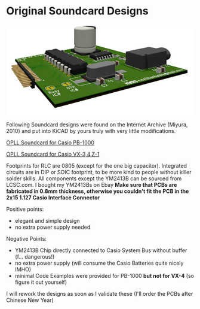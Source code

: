 # Original Soundcard Designs

![SoundCard](img/card.png)

Following Soundcard designs were found on the Internet Archive (Miyura, 2010)
and put into KiCAD by yours truly with very little modifications.

<a href="CASIO%20PB-1000%20YM2413%20Soundcard/">OPLL Soundcard for Casio PB-1000</a>

<a href="CASIO%20VX4%20YM2413%20Soundcard%20v1.1/">OPLL Soundcard for Casio VX-3,4,Z-1</a>


Footprints for RLC are 0805 (except for the one big capacitor). 
Integrated circuits are in DIP or SOIC footprint, to be more kind to people without killer solder skills.
All components except the YM2413B can be sourced from LCSC.com. I bought my YM2413Bs on Ebay
**Make sure that PCBs are fabricated in 0.8mm thickness, otherwise you couldn't fit the PCB in the 2x15 1.127 Casio Interface Connector**

Positive points: 
- elegant and simple design
- no extra power supply needed

Negative Points: 
- YM2413B Chip directly connected to Casio System Bus without buffer (f... dangerous!)
- no extra power supply (will consume the Casio Batteries quite nicely IMHO)
- minimal Code Examples were provided for PB-1000 **but not for VX-4** (so figure it out yourself)


I will rework the designs as soon as I validate these (I'll order the PCBs after Chinese New Year)
